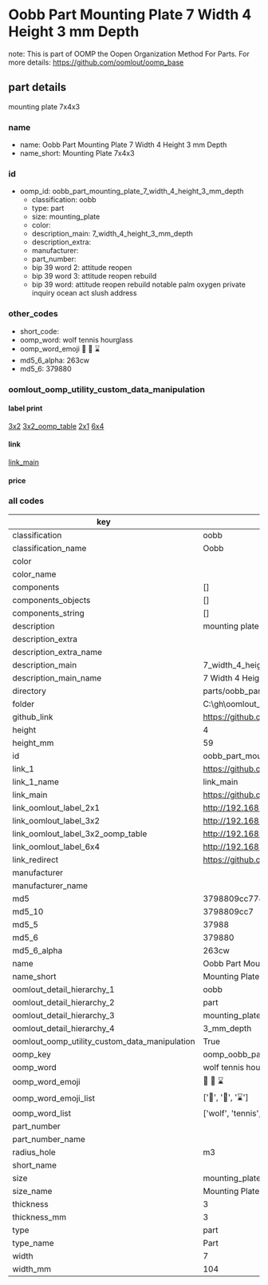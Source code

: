 # Oobb Part Mounting Plate 7 Width 4 Height 3 mm Depth  

note: This is part of OOMP the Oopen Organization Method For Parts. For more details: https://github.com/oomlout/oomp_base

##  part details
  



mounting plate 7x4x3



### name
* name: Oobb Part Mounting Plate 7 Width 4 Height 3 mm Depth
* name_short: Mounting Plate 7x4x3 
### id
* oomp_id: oobb_part_mounting_plate_7_width_4_height_3_mm_depth
  * classification: oobb
  * type: part
  * size: mounting_plate
  * color: 
  * description_main: 7_width_4_height_3_mm_depth
  * description_extra: 
  * manufacturer: 
  * part_number: 
  * bip 39 word 2: attitude reopen
  * bip 39 word 3: attitude reopen rebuild
  * bip 39 word: attitude reopen rebuild notable palm oxygen private inquiry ocean act slush address

### other_codes
* short_code: 
* oomp_word: wolf tennis hourglass
* oomp_word_emoji :wolf: :tennis: :hourglass:
* md5_6_alpha: 263cw
* md5_6: 379880






### oomlout_oomp_utility_custom_data_manipulation
#### label print
[3x2](http://192.168.1.245:1112/?label=oomp%20263cw)
[3x2_oomp_table](http://192.168.1.108:1112/?label=oomp%20263cw)
[2x1](http://192.168.1.242:1112/?label=oomp%20263cw)
[6x4](http://192.168.1.55:1112/?label=oomp%20263cw)    

#### link

[link_main](https://github.com/oomlout/oomlout_oobb_version_4_generated_parts/tree/main/navigation_oomp/oobb/part/mounting_plate/7_width_4_height_3_mm_depth/part)                              

#### price







### all codes 
| key | value |  
| --- | --- |  
| classification | oobb |  
| classification_name | Oobb |  
| color |  |  
| color_name |  |  
| components | [] |  
| components_objects | [] |  
| components_string | [] |  
| description | mounting plate 7x4x3 |  
| description_extra |  |  
| description_extra_name |  |  
| description_main | 7_width_4_height_3_mm_depth |  
| description_main_name | 7 Width 4 Height 3 mm Depth |  
| directory | parts/oobb_part_mounting_plate_7_width_4_height_3_mm_depth |  
| folder | C:\gh\oomlout_oobb_version_4_generated_parts\parts\oobb_part_mounting_plate_7_width_4_height_3_mm_depth |  
| github_link | https://github.com/oomlout/oomlout_oomp_part_src/tree/main/parts/oobb_part_mounting_plate_7_width_4_height_3_mm_depth |  
| height | 4 |  
| height_mm | 59 |  
| id | oobb_part_mounting_plate_7_width_4_height_3_mm_depth |  
| link_1 | https://github.com/oomlout/oomlout_oobb_version_4_generated_parts/tree/main/navigation_oomp/oobb/part/mounting_plate/7_width_4_height_3_mm_depth/part |  
| link_1_name | link_main |  
| link_main | https://github.com/oomlout/oomlout_oobb_version_4_generated_parts/tree/main/navigation_oomp/oobb/part/mounting_plate/7_width_4_height_3_mm_depth/part |  
| link_oomlout_label_2x1 | http://192.168.1.242:1112/?label=oomp%20263cw |  
| link_oomlout_label_3x2 | http://192.168.1.245:1112/?label=oomp%20263cw |  
| link_oomlout_label_3x2_oomp_table | http://192.168.1.108:1112/?label=oomp%20263cw |  
| link_oomlout_label_6x4 | http://192.168.1.55:1112/?label=oomp%20263cw |  
| link_redirect | https://github.com/oomlout/oomlout_oobb_version_4_generated_parts/tree/main/parts/oobb_mounting_plate_07_04_03_rh_m3_nm_electrolama_basic_hub |  
| manufacturer |  |  
| manufacturer_name |  |  
| md5 | 3798809cc774d566794fa96966ad9875 |  
| md5_10 | 3798809cc7 |  
| md5_5 | 37988 |  
| md5_6 | 379880 |  
| md5_6_alpha | 263cw |  
| name | Oobb Part Mounting Plate 7 Width 4 Height 3 mm Depth |  
| name_short | Mounting Plate 7x4x3  |  
| oomlout_detail_hierarchy_1 | oobb |  
| oomlout_detail_hierarchy_2 | part |  
| oomlout_detail_hierarchy_3 | mounting_plate |  
| oomlout_detail_hierarchy_4 | 3_mm_depth |  
| oomlout_oomp_utility_custom_data_manipulation | True |  
| oomp_key | oomp_oobb_part_mounting_plate_7_width_4_height_3_mm_depth |  
| oomp_word | wolf tennis hourglass |  
| oomp_word_emoji | :wolf: :tennis: :hourglass: |  
| oomp_word_emoji_list | [':wolf:', ':tennis:', ':hourglass:'] |  
| oomp_word_list | ['wolf', 'tennis', 'hourglass'] |  
| part_number |  |  
| part_number_name |  |  
| radius_hole | m3 |  
| short_name |  |  
| size | mounting_plate |  
| size_name | Mounting Plate |  
| thickness | 3 |  
| thickness_mm | 3 |  
| type | part |  
| type_name | Part |  
| width | 7 |  
| width_mm | 104 |  
